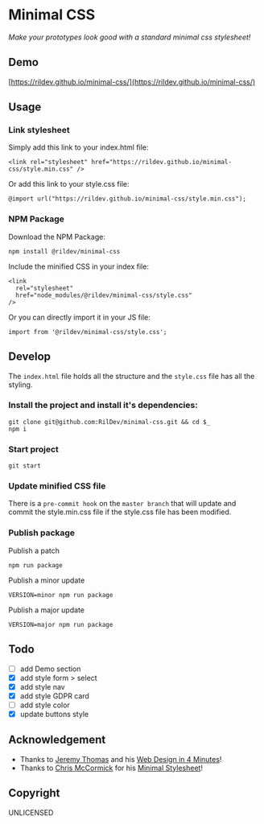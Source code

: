 # Minimal CSS

*Make your prototypes look good with a standard minimal css stylesheet!*

## Demo

[https://rildev.github.io/minimal-css/](https://rildev.github.io/minimal-css/)

## Usage

### Link stylesheet

Simply add this link to your index.html file:

```
<link rel="stylesheet" href="https://rildev.github.io/minimal-css/style.min.css" />
```

Or add this link to your style.css file:

```
@import url("https://rildev.github.io/minimal-css/style.min.css");
```

### NPM Package

Download the NPM Package:

```
npm install @rildev/minimal-css
```

Include the minified CSS in your index file:

```
<link
  rel="stylesheet"
  href="node_modules/@rildev/minimal-css/style.css"
/>
```

Or you can directly import it in your JS file:

```
import from '@rildev/minimal-css/style.css';
```

## Develop

The `index.html` file holds all the structure and the `style.css` file has all the styling.

### Install the project and install it's dependencies:

```
git clone git@github.com:RilDev/minimal-css.git && cd $_
npm i
```
### Start project

```
git start
```

### Update minified CSS file

There is a `pre-commit hook` on the `master branch` that will update and commit the style.min.css file if the style.css file has been modified.

### Publish package

Publish a patch

```
npm run package
```

Publish a minor update

```
VERSION=minor npm run package
```

Publish a major update

```
VERSION=major npm run package
```

## Todo

- [ ] add Demo section
- [x] add style form > select
- [x] add style nav
- [x] add style GDPR card
- [ ] add style color
- [x] update buttons style

## Acknowledgement

- Thanks to [Jeremy Thomas](https://jgthms.com/) and his [Web Design in 4 Minutes](https://jgthms.com/web-design-in-4-minutes/)!
- Thanks to [Chris McCormick](https://github.com/chr15m) for his [Minimal Stylesheet](https://github.com/chr15m/minimal-stylesheet)!


## Copyright

UNLICENSED
